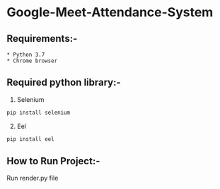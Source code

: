 # Google-Meet-Attendance-System

## Requirements:-
    * Python 3.7
    * Chrome browser

## Required python library:-
1. Selenium
```bash
pip install selenium
```

2.  Eel
```bash
pip install eel
```

## How to Run Project:-

Run render.py file
